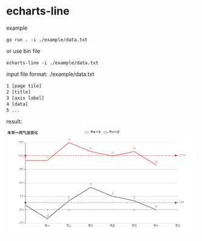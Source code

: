 # echarts-line

example

```
go run . -i ./example/data.txt
```

or use bin file

```
echarts-line -i ./example/data.txt
```

input file format: ./example/data.txt

```
1 [page tile]
2 [title]
3 [axis label]
4 [data]
5 ...
```

result:

![image-20200506175116515](./README.assets/未来一周气温变化.png)

